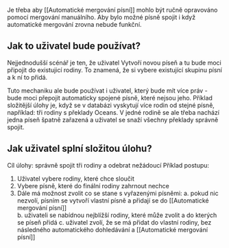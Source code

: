 Je třeba aby [[Automatické mergování písní]] mohlo být ručně opravováno pomocí mergování manuálního. Aby bylo možné písně spojit i když automatické mergování zrovna nebude funkční.

## Jak to uživatel bude používat?
Nejjednodušší scénář je ten, že uživatel Vytvoří novou píseň a tu bude moci připojit do existujicí rodiny. To znamená, že si vybere existující skupinu písní a k ní to přidá.

Tuto mechaniku ale bude používat i uživatel, který bude mít více práv - bude moci přepojit automaticky spojené písně, které nejsou jeho. 
Příklad složitější úlohy je, když se v databázi vyskytují více rodin od stejné písně, například: tři rodiny s překlady Oceans. V jedné rodině se ale třeba nachází jedna píseň špatně zařazená a uživatel se snaží všechny překlady správně spojit.

## Jak uživatel splní složitou úlohu?
Cíl úlohy: správně spojit tři rodiny a odebrat nežádoucí
Příklad postupu: 
1. Uživatel vybere rodiny, které chce sloučit
2. Vybere písně, které do finální rodiny zahrnout nechce
3. Dále má možnost zvolit co se stane s vyřazenými písněmi: 
	a. pokud nic nezvolí, písním se vytvoří vlastní písně a přidají se do [[Automatické mergování písní]]	
	b. uživateli se nabídnou nejblížší rodiny, které může zvolit a do kterých se píseň přidá
	c. uživatel zvolí, že se má přidat do vlastní rodiny, bez následného automatického dohledávání a [[Automatické mergování písní]]